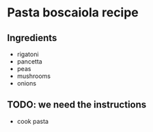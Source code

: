 # Pasta boscaiola recipe


## Ingredients

- rigatoni
- pancetta
- peas
- mushrooms
- onions


## TODO: we need the instructions
- cook pasta

